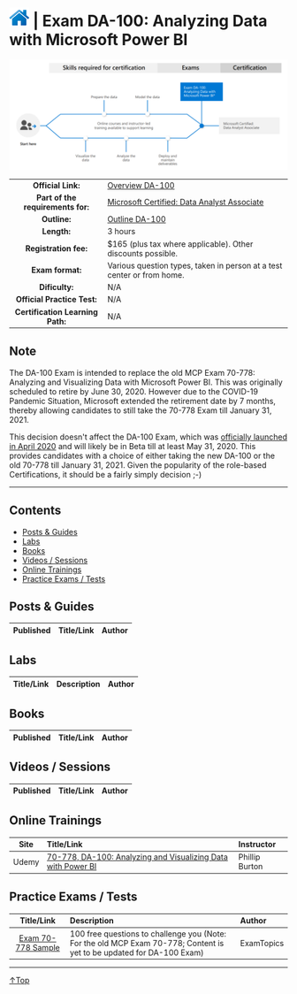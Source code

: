 # [![Home](/img/home.png)](certifications.md "Overview Certifications") | Exam DA-100: Analyzing Data with Microsoft Power BI
![Cert](/img/da-100.png)

|                                   |                                                                                                                             |
| :-------------------------------: | :-------------------------------------------------------------------------------------------------------------------------- |
|        **Official Link:**         | [Overview DA-100](https://docs.microsoft.com/en-us/learn/certifications/exams/da-100)                                       |
| **Part of the requirements for:** | [Microsoft Certified: Data Analyst Associate](https://docs.microsoft.com/en-us/learn/certifications/data-analyst-associate) |
|           **Outline:**            | [Outline DA-100](https://query.prod.cms.rt.microsoft.com/cms/api/am/binary/RE4qbu6)                                         |
|            **Length:**            | 3 hours                                                                                                                     |
|       **Registration fee:**       | $165 (plus tax where applicable).  Other discounts possible.                                                                |
|         **Exam format:**          | Various question types, taken in person at a test center or from home.                                                      |
|          **Dificulty:**           | N/A                                                                                                                         |
|    **Official Practice Test:**    | N/A                                                                                                                         |
| **Certification Learning Path:**  | N/A                                                                                                                         |

## Note
The DA-100 Exam is intended to replace the old MCP Exam 70-778: Analyzing and Visualizing Data with Microsoft Power BI. This was originally scheduled to retire by June 30, 2020. However due to the COVID-19 Pandemic Situation, Microsoft extended the retirement date by 7 months, thereby allowing candidates to still take the 70-778 Exam till January 31, 2021. 

This decision doesn't affect the DA-100 Exam, which was [officially launched in April 2020](https://www.microsoft.com/en-us/learning/community-blog-post.aspx?BlogId=8&Id=375292) and will likely be in Beta till at least May 31, 2020. This provides candidates with a choice of either taking the new DA-100 or the old 70-778 till January 31, 2021. Given the popularity of the role-based Certifications, it should be a fairly simply decision ;-) 
___

## Contents
- [Posts & Guides](#posts--guides)
- [Labs](#labs)
- [Books](#books)
- [Videos / Sessions](#videos--sessions)
- [Online Trainings](#online-trainings)
- [Practice Exams / Tests](#practice-exams--tests)


## Posts & Guides
| Published | Title/Link                                                                                                                                                                                                              | Author                                             |
| :-------: | :---------------------------------------------------------------------------------------------------------------------------------------------------------------------------------------------------------------------- | :------------------------------------------------- |


## Labs
| Title/Link                                                                         | Description                                                                                  | Author |
| :--------------------------------------------------------------------------------: | :------------------------------------------------------------------------------------------- | :----- |


## Books
| Published | Title/Link  | Author  |
| :-------: | :---------: | :-----: |


## Videos / Sessions
| Published | Title/Link                                                                                                                           | Author         |
| :-------: | :----------------------------------------------------------------------------------------------------------------------------------: | :------------- |


## Online Trainings
|    Site     | Title/Link                                                                                                                                          | Instructor     |
| :---------: | :-------------------------------------------------------------------------------------------------------------------------------------------------- | :------------- |
| Udemy       | [70-778, DA-100: Analyzing and Visualizing Data with Power BI](https://www.udemy.com/course/70-778-analyzing-and-visualizing-data-with-power-bi/)   | Phillip Burton |
 
## Practice Exams / Tests
|                                                                        Title/Link    | Description                                                                                                                                     | Author            |
| :----------------------------------------------------------------------------------: | :---------------------------------------------------------------------------------------------------------------------------------------------- | :---------------- |
| [Exam 70-778 Sample](https://www.examtopics.com/exams/microsoft/70-778/view/)        |  100 free questions to challenge you (Note: For the old MCP Exam 70-778; Content is yet to be updated for DA-100 Exam)                          | ExamTopics        |

___
 <a href="#top" title="Back to the top.">↑Top</a>

